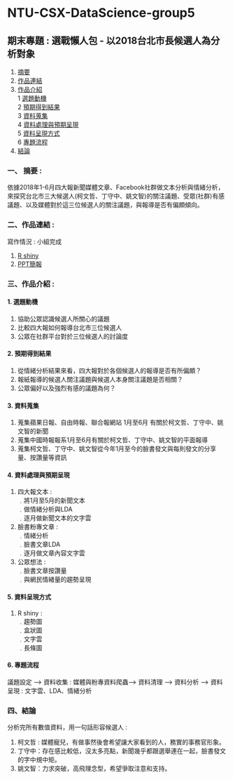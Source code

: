 # NTU-CSX-DataScience-group5
## 期末專題 : 選戰懶人包 - 以2018台北市長候選人為分析對象

1. [摘要](#摘要)    
2. [作品連結](#作品連結)  
3. [作品介紹](#作品介紹)   
    1 [選題動機](#選題動機)   
    2 [預期得到結果](#預期得到結果)   
    3 [資料蒐集](#資料蒐集)    
    4 [資料處理與預期呈現](#資料處理與預期呈現)   
    5 [資料呈現方式](#資料呈現方式)   
    6 [專題流程](#專題流程)   
4. [結論](#結論)   

### 一、 摘要 :<a name="摘要"></a>

依據2018年1-6月四大報新聞媒體文章、Facebook社群做文本分析與情緒分析，來探究台北市三大候選人(柯文哲、丁守中、姚文智)的關注議題、受眾(社群)有感議題、以及媒體對於這三位候選人的關注議題，與報導是否有偏頗傾向。

### 二、作品連結 :<a name="作品連結"></a>
寫作情況 : 小組完成   
1. [R shiny](https://dppss90008.shinyapps.io/news_shiny) 
2. [PPT簡報](https://docs.google.com/presentation/d/1p2vua3FNWMaGRWYAarCJ8WTwRFNiI9LmvhUbOLukDQY/edit?usp=sharing)

### 三、作品介紹 :<a name="作品介紹"></a>

#### 1. 選題動機<a name="選題動機"></a>

1. 協助公眾認識候選人所關心的議題  
2. 比較四大報如何報導台北市三位候選人  
3. 公眾在社群平台對於三位候選人的討論度  

#### 2. 預期得到結果<a name="預期得到結果"></a>

1. 從情緒分析結果來看，四大報對於各個候選人的報導是否有所偏頗？  
2. 報紙報導的候選人關注議題與候選人本身關注議題是否相關？  
3. 公眾偏好以及強烈有感的議題為何？  

#### 3. 資料蒐集<a name="資料蒐集"></a>

1. 蒐集蘋果日報、自由時報、聯合報網站 1月至6月 有關於柯文哲、丁守中、姚文智的新聞  
2. 蒐集中國時報報系1月至6月有關於柯文哲、丁守中、姚文智的平面報導  
3. 蒐集柯文哲、丁守中、姚文智從今年1月至今的臉書發文與每則發文的分享量、按讚量等資訊  

#### 4. 資料處理與預期呈現<a name="資料處理與預期呈現"></a>

1. 四大報文本 :  
﹒將1月至5月的新聞文本  
﹒做情緒分析與LDA  
﹒逐月做新聞文本的文字雲  
2. 臉書粉專文章 :  
﹒情緒分析  
﹒臉書文章LDA  
﹒逐月做文章內容文字雲  
3. 公眾想法 :  
﹒臉書文章按讚量  
﹒與網民情緒量的趨勢呈現  

#### 5. 資料呈現方式<a name="資料呈現方式"></a>

1. R shiny :   
﹒趨勢圖  
﹒盒狀圖  
﹒文字雲  
﹒長條圖  

#### 6. 專題流程<a name="專題流程"></a>

 議題設定 --> 資料收集 : 媒體與粉專資料爬蟲--> 資料清理 --> 資料分析 --> 資料呈現 : 文字雲、LDA、情緒分析

### 四、結論<a name="結論"></a>

分析完所有數值資料，用一句話形容候選人 :  
1. 柯文哲 : 媒體寵兒，有做事然後會希望讓大家看到的人，務實的事務官形象。  
2. 丁守中：存在感比較低，沒太多亮點，新聞幾乎都跟選舉連在一起，臉書發文的字中規中矩。  
3. 姚文智：力求突破，高飛理念型，希望爭取注意和支持。
